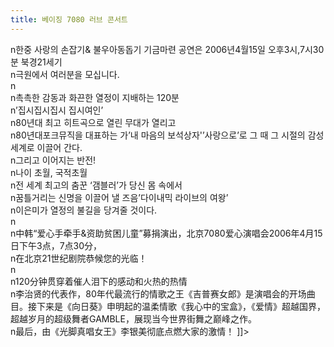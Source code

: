 ```yaml
---
title: 베이징 7080 러브 콘서트
---
```


<p>n한중 사랑의 손잡기&amp; 불우아동돕기 기금마련 공연은 2006년4월15일 오후3시,7시30분 북경21세기<br />n극원에서 여러분을 모십니다.<br />n<br />n촉촉한 감동과 화끈한 열정이 지배하는 120분<br />n&#8217;집시집시집시 집시여인&#8217;<br />n80년대 최고 히트곡으로 열린 무대가 열리고<br />n80년대포크뮤직을 대표하는 가&#8217;내 마음의 보석상자'&#8217;사랑으로&#8217;로 그 때 그 시절의 감성 세계로 이끌어 간다.<br />n그리고 이어지는 반전!<br />n나이 초월, 국적초월<br />n전 세계 최고의 춤꾼 &#8216;갬블러&#8217;가 당신 몸 속에서<br />n꿈틀거리는 신명을 이끌어 낼 즈음&#8217;다이내믹 라이브의 여왕&#8217;<br />n이은미가 열정의 불길을 당겨줄 것이다.<br />n<br />n中韩“爱心手牵手&amp;资助贫困儿童”募捐演出，北京7080爱心演唱会2006年4月15日下午3点，7点30分，<br />n在北京21世纪剧院恭候您的光临！<br />n<br />n120分钟贯穿着催人泪下的感动和火热的热情<br />n李治贤的代表作，80年代最流行的情歌之王《吉普赛女郎》是演唱会的开场曲目。接下来是《向日葵》申明起的温柔情歌《我心中的宝盒》，《爱情》超越国界，超越岁月的超级舞者GAMBLE，展现当今世界街舞之巅峰之作。<br />n最后，由《光脚真唱女王》李银美彻底点燃大家的激情！ ]]&gt;</p>

